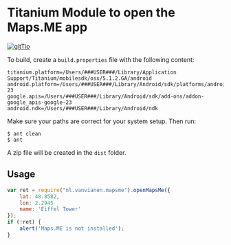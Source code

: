 # Titanium Module to open the Maps.ME app #

[![gitTio](http://gitt.io/badge.png)](http://gitt.io/component/nl.vanvianen.mapsme)

To build, create a `build.properties` file with the following content:

```
titanium.platform=/Users/###USER###/Library/Application Support/Titanium/mobilesdk/osx/5.1.2.GA/android
android.platform=/Users/###USER###/Library/Android/sdk/platforms/android-23
google.apis=/Users/###USER###/Library/Android/sdk/add-ons/addon-google_apis-google-23
android.ndk=/Users/###USER###/Library/Android/ndk
```

Make sure your paths are correct for your system setup. Then run:

```
$ ant clean
$ ant
```

A zip file will be created in the `dist` folder.

## Usage ##

```js
var ret = require("nl.vanvianen.mapsme").openMapsMe({
	lat: 48.8582,
	lon: 2.2945
	name: 'Eiffel Tower'
});
if (!ret) {
	alert('Maps.ME is not installed');
}
```
